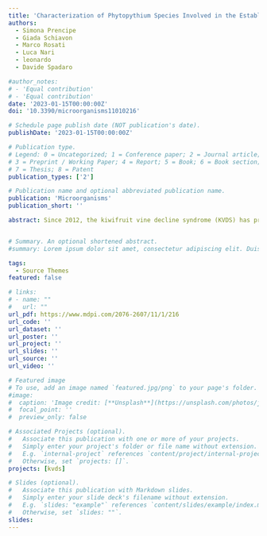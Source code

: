 ```yaml
---
title: 'Characterization of Phytopythium Species Involved in the Establishment and Development of Kiwifruit Vine Decline Syndrome'
authors:
  - Simona Prencipe
  - Giada Schiavon
  - Marco Rosati
  - Luca Nari
  - leonardo
  - Davide Spadaro

#author_notes:
# - 'Equal contribution'
# - 'Equal contribution'
date: '2023-01-15T00:00:00Z'
doi: '10.3390/microorganisms11010216'

# Schedule page publish date (NOT publication's date).
publishDate: '2023-01-15T00:00:00Z'

# Publication type.
# Legend: 0 = Uncategorized; 1 = Conference paper; 2 = Journal article;
# 3 = Preprint / Working Paper; 4 = Report; 5 = Book; 6 = Book section;
# 7 = Thesis; 8 = Patent
publication_types: ['2']

# Publication name and optional abbreviated publication name.
publication: 'Microorganisms'
publication_short: ''

abstract: Since 2012, the kiwifruit vine decline syndrome (KVDS) has progressively compromised Italian kiwifruit orchards. Different abiotic and biotic factors have been associated with the establishment and development of KVDS. During monitoring of orchards affected by KVDS in north-western Italy during 2016–2019, 71 Phytopythium spp. were isolated. Based on maximum likelihood concatenated phylogeny on the ITS1-5.8S-ITS2 region of the rDNA, large subunit rDNA, and cytochrome oxidase I, isolates were identified as P. vexans (52), P. littorale (10), P. chamaehyphon (7) and P. helicoides (2). Phytopythium litorale and P. helicoides are reported for the first time as agents of KVDS in Italy. To demonstrate pathogenicity and fulfil Koch’s postulates, representative isolates of P. vexans, P. littorale, P. chamaehyphon and P. helicoides were inoculated in potted plants. In these trials, waterlogging was applied to stress plant with a temporary anoxia and to favour the production of infective zoospores by the oomycetes. In experiments in vitro, the four species showed the highest growth at 25–30 °C, depending on the media used. P. helicoides was able to grow also at 40 °C. The four species were able to grow in vitro at a pH ranging from 5.0 to 8.0, showing that pH had less effect on growth than temperature. The present study suggests a strong role of different species of Phytopythium in the establishment and development of KVDS. Phytopythium spp. could be favoured by the average increase in soil temperatures during summer, associated with global warming.


# Summary. An optional shortened abstract.
#summary: Lorem ipsum dolor sit amet, consectetur adipiscing elit. Duis posuere tellus ac convallis placerat. Proin tincidunt magna sed ex sollicitudin condimentum.

tags:
  - Source Themes
featured: false

# links:
# - name: ""
#   url: ""
url_pdf: https://www.mdpi.com/2076-2607/11/1/216
url_code: ''
url_dataset: ''
url_poster: ''
url_project: ''
url_slides: ''
url_source: ''
url_video: ''

# Featured image
# To use, add an image named `featured.jpg/png` to your page's folder.
#image:
#  caption: 'Image credit: [**Unsplash**](https://unsplash.com/photos/jdD8gXaTZsc)'
#  focal_point: ''
#  preview_only: false

# Associated Projects (optional).
#   Associate this publication with one or more of your projects.
#   Simply enter your project's folder or file name without extension.
#   E.g. `internal-project` references `content/project/internal-project/index.md`.
#   Otherwise, set `projects: []`.
projects: [kvds]

# Slides (optional).
#   Associate this publication with Markdown slides.
#   Simply enter your slide deck's filename without extension.
#   E.g. `slides: "example"` references `content/slides/example/index.md`.
#   Otherwise, set `slides: ""`.
slides:
---
```

